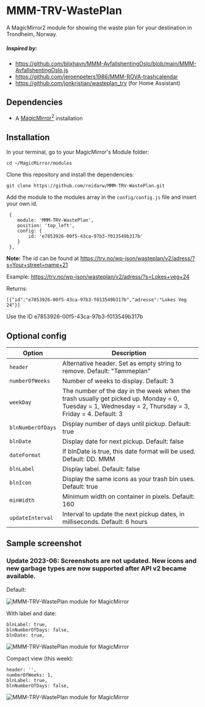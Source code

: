 # MMM-TRV-WastePlan
A MagicMirror2 module for showing the waste plan for your destination in Trondheim, Norway.

##### Inspired by:
* https://github.com/blixhavn/MMM-AvfallshentingOslo/blob/main/MMM-AvfallshentingOslo.js
* https://github.com/jeroenpeters1986/MMM-ROVA-trashcalendar
* https://github.com/jonkristian/wasteplan_trv (for Home Assistant)

## Dependencies
  * A [MagicMirror<sup>2</sup>](https://github.com/MichMich/MagicMirror) installation

## Installation

In your terminal, go to your MagicMirror's Module folder:
````
cd ~/MagicMirror/modules
````

Clone this repository and install the dependencies:
````
git clone https://github.com/reidarw/MMM-TRV-WastePlan.git
````

Add the module to the modules array in the `config/config.js` file
and insert your own id. 

```
 {
    module: 'MMM-TRV-WastePlan',
    position: 'top_left',
    config: {
        id: 'e7853926-00f5-43ca-97b3-f013549b317b'
    }
 },
```
**Note:** 
The id can be found at https://trv.no/wp-json/wasteplan/v2/adress/?s=Your+street+name+21

Example:  https://trv.no/wp-json/wasteplan/v2/adress/?s=Lokes+veg+24

Returns:
```
[{"id":"e7853926-00f5-43ca-97b3-f013549b317b","adresse":"Lokes Veg 24"}]
```
Use the ID e7853926-00f5-43ca-97b3-f013549b317b

## Optional config
| **Option** | **Description** |
| --- | --- |
| `header` | Alternative header. Set as empty string to remove. Default: "Tømmeplan" |
| `numberOfWeeks` | Number of weeks to display. Default: 3 |
| `weekDay` | The number of the day in the week when the trash usually get picked up. Monday = 0, Tuesday = 1, Wednesday = 2, Thursday = 3, Friday = 4. Default: 3 |
| `blnNumberOfDays` | Display number of days until pickup. Default: true |
| `blnDate` | Display date for next pickup. Default: false |
| `dateFormat` | If blnDate is true, this date format will be used. Default: DD. MMM |
| `blnLabel` | Display label. Default: false |
| `blnIcon` | Display the same icons as your trash bin uses. Default: true |
| `minWidth` | Minimum width on container in pixels. Default: 160 |
| `updateInterval` | Interval to update the next pickup dates, in milliseconds. Default: 6 hours |


## Sample screenshot
### Update 2023-06: Screenshots are not updated. New icons and new garbage types are now supported after API v2 became available. 

Default:

![MMM-TRV-WastePlan module for MagicMirror](screenshots/default.png "MMM-TRV-WastePlan module for MagicMirror")


With label and date:
```
blnLabel: true,
blnNumberOfDays: false,
blnDate: true,
```
![MMM-TRV-WastePlan module for MagicMirror](screenshots/label_date.png "MMM-TRV-WastePlan module for MagicMirror")


Compact view (this week):
```
header: '',
numberOfWeeks: 1,
blnLabel: true,
blnNumberOfDays: false,
``` 
![MMM-TRV-WastePlan module for MagicMirror](screenshots/compact.png "MMM-TRV-WastePlan module for MagicMirror")
               
